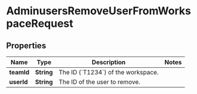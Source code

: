 

# AdminusersRemoveUserFromWorkspaceRequest


## Properties

| Name | Type | Description | Notes |
|------------ | ------------- | ------------- | -------------|
|**teamId** | **String** | The ID (&#x60;T1234&#x60;) of the workspace. |  |
|**userId** | **String** | The ID of the user to remove. |  |



